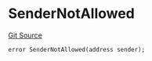 # SenderNotAllowed
[Git Source](https://github.com/Eoracle/target-contracts/blob/88beedd8b816225fb92696d7d314b9def6318a7e/src/interfaces/Errors.sol)


```solidity
error SenderNotAllowed(address sender);
```

